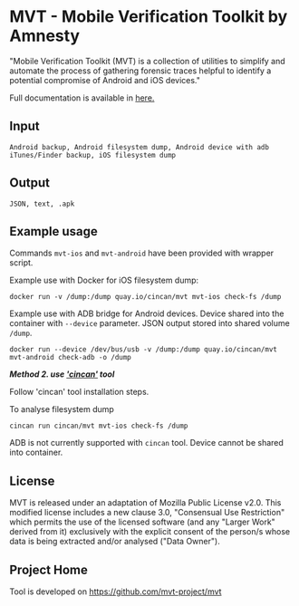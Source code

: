 # MVT - Mobile Verification Toolkit by Amnesty

"Mobile Verification Toolkit (MVT) is a collection of utilities to simplify and automate the process of gathering forensic traces helpful to identify a potential compromise of Android and iOS devices."

Full documentation is available in [here.](https://mvt.readthedocs.io/en/latest/index.html)

## Input

```
Android backup, Android filesystem dump, Android device with adb
iTunes/Finder backup, iOS filesystem dump
```

## Output

```
JSON, text, .apk
```

## Example usage

Commands `mvt-ios` and `mvt-android` have been provided with wrapper script.

Example use with Docker for iOS filesystem dump:

```
docker run -v /dump:/dump quay.io/cincan/mvt mvt-ios check-fs /dump
```

Example use with ADB bridge for Android devices.
Device shared into the container with `--device` parameter.
JSON output stored into shared volume `/dump`.

```
docker run --device /dev/bus/usb -v /dump:/dump quay.io/cincan/mvt mvt-android check-adb -o /dump
```

***Method 2. use ['cincan'](https://gitlab.com/CinCan/cincan-command) tool*** 

Follow 'cincan' tool installation steps. 

To analyse filesystem dump

```console
cincan run cincan/mvt mvt-ios check-fs /dump
```

ADB is not currently supported with `cincan` tool. Device cannot be shared into container.

## License

MVT is released under an adaptation of Mozilla Public License v2.0. This modified license includes a new clause 3.0, "Consensual Use Restriction" which permits the use of the licensed software (and any "Larger Work" derived from it) exclusively with the explicit consent of the person/s whose data is being extracted and/or analysed ("Data Owner").

## Project Home

Tool is developed on https://github.com/mvt-project/mvt
